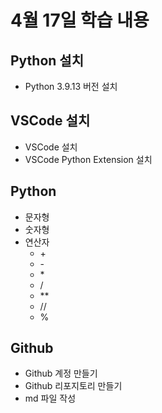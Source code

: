 # 4월 17일 학습 내용
## Python 설치
- Python 3.9.13 버전 설치
## VSCode 설치
-  VSCode 설치
-  VSCode Python Extension 설치
## Python
- 문자형
- 숫자형
- 연산자
  - \+
  - \-
  - \* 
  - / 
  - \*\*
  - //
  -  %
## Github
- Github 계정 만들기
- Github 리포지토리 만들기
- md 파일 작성
